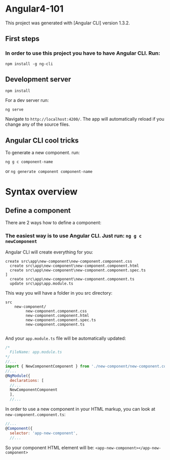 # Angular4-101

This project was generated with [Angular CLI] version 1.3.2.

## First steps

### In order to use this project you have to have Angular CLI. Run:

```
npm install -g ng-cli
```

## Development server

```
npm install
```
For a dev server run: 
```
ng serve
```
Navigate to `http://localhost:4200/`. The app will automatically reload if you change any of the source files.


## Angular CLI cool tricks

To generate a new component. run:
```
ng g c component-name
```
or `ng generate component component-name` 

# Syntax overview

## Define a component
There are 2 ways how to define a component:

### The easiest way is to use Angular CLI. Just run: `ng g c newComponent`
Angular CLI will create everything for you:
```
create src\app\new-component\new-component.component.css
  create src\app\new-component\new-component.component.html
  create src\app\new-component\new-component.component.spec.ts                                     ]
  create src\app\new-component\new-component.component.ts
  update src\app\app.module.ts
```
This way you will have a folder in you src directory:

```
src
    new-component/
         new-component.component.css
         new-component.component.html
         new-component.component.spec.ts 
         new-component.component.ts
         
```

And your `app.module.ts` file will be automatically updated:
```js
/*
  FileName: app.module.ts
*/
//...
import { NewComponentComponent } from './new-component/new-component.component';
//...
@NgModule({
  declarations: [
  //...
  NewComponentComponent
  ],
  //...
```
In order to use a new component in your HTML markup, you can look at ` new-component.component.ts`:
```js
//...
@Component({
  selector: 'app-new-component',
  //...
```
So your component HTML element will be: `<app-new-component></app-new-component>`


